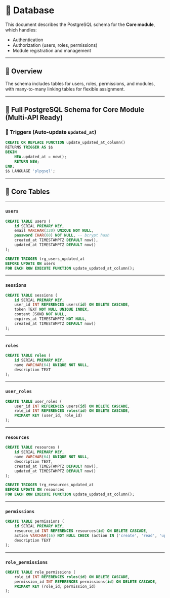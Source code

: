 # 📘 Database

This document describes the PostgreSQL schema for the **Core module**, which handles:

- Authentication  
- Authorization (users, roles, permissions)  
- Module registration and management  

---

## 🧭 Overview

The schema includes tables for users, roles, permissions, and modules, with many-to-many linking tables for flexible assignment.

---

## 📘 Full PostgreSQL Schema for Core Module (Multi-API Ready)

### 🔄 Triggers (Auto-update `updated_at`)

```sql
CREATE OR REPLACE FUNCTION update_updated_at_column()
RETURNS TRIGGER AS $$
BEGIN
    NEW.updated_at = now();
    RETURN NEW;
END;
$$ LANGUAGE 'plpgsql';
```

---

## 🧭 Core Tables

---

### `users`

```sql
CREATE TABLE users (
    id SERIAL PRIMARY KEY,
    email VARCHAR(320) UNIQUE NOT NULL,
    password CHAR(60) NOT NULL, -- bcrypt hash
    created_at TIMESTAMPTZ DEFAULT now(),
    updated_at TIMESTAMPTZ DEFAULT now()
);
```

```sql
CREATE TRIGGER trg_users_updated_at
BEFORE UPDATE ON users
FOR EACH ROW EXECUTE FUNCTION update_updated_at_column();
```

---

### `sessions`

```sql
CREATE TABLE sessions (
    id SERIAL PRIMARY KEY,
    user_id INT REFERENCES users(id) ON DELETE CASCADE,
    token TEXT NOT NULL UNIQUE INDEX,
    content JSONB NOT NULL,
    expires_at TIMESTAMPTZ NOT NULL,
    created_at TIMESTAMPTZ DEFAULT now()
);
```

---

### `roles`

```sql
CREATE TABLE roles (
    id SERIAL PRIMARY KEY,
    name VARCHAR(64) UNIQUE NOT NULL,
    description TEXT
);
```

---

### `user_roles`

```sql
CREATE TABLE user_roles (
    user_id INT REFERENCES users(id) ON DELETE CASCADE,
    role_id INT REFERENCES roles(id) ON DELETE CASCADE,
    PRIMARY KEY (user_id, role_id)
);
```

---

### `resources`

```sql
CREATE TABLE resources (
    id SERIAL PRIMARY KEY,
    name VARCHAR(64) UNIQUE NOT NULL,
    description TEXT,
    created_at TIMESTAMPTZ DEFAULT now(),
    updated_at TIMESTAMPTZ DEFAULT now()
);
```

```sql
CREATE TRIGGER trg_resources_updated_at
BEFORE UPDATE ON resources
FOR EACH ROW EXECUTE FUNCTION update_updated_at_column();
```

---

### `permissions`

```sql
CREATE TABLE permissions (
    id SERIAL PRIMARY KEY,
    resource_id INT REFERENCES resources(id) ON DELETE CASCADE,
    action VARCHAR(16) NOT NULL CHECK (action IN ('create', 'read', 'update', 'delete', 'read_all', 'update_all', 'delete_all')),
    description TEXT
);
```

---

### `role_permissions`

```sql
CREATE TABLE role_permissions (
    role_id INT REFERENCES roles(id) ON DELETE CASCADE,
    permission_id INT REFERENCES permissions(id) ON DELETE CASCADE,
    PRIMARY KEY (role_id, permission_id)
);
```